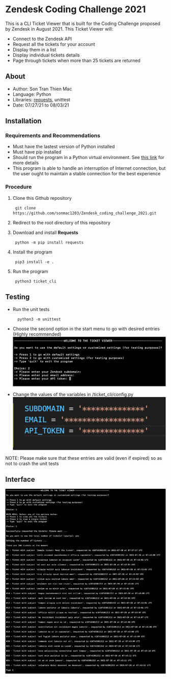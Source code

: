 # Zendesk Coding Challenge 2021
This is a CLI Ticket Viewer that is built for the Coding Challenge proposed by Zendesk in August 2021.
This Ticket Viewer will:
- Connect to the Zendesk API
- Request all the tickets for your account 
- Display them in a list
- Display individual tickets details
- Page through tickets when more than 25 tickets are returned
## About
- Author: Son Tran Thien Mac
- Language: Python
- Libraries: [requests](https://docs.python-requests.org/en/master/), unittest
- Date: 07/27/21 to 08/03/21

## Installation
### Requirements and Recommendations
- Must have the lastest version of Python installed
- Must have pip installed
- Should run the program in a Python virtual environment. See [this link](https://docs.python.org/3/library/venv.html) for more details
- This program is able to handle an interruption of Internet connection, but the user ought to maintain a stable connection for the best experience
### Procedure
1. Clone this Github repository

        git clone https://github.com/sonmac1203/Zendesk_coding_challenge_2021.git

2. Redirect to the root directory of this repository
3. Download and install **Requests**

        python -m pip install requests
    
4. Install the program

        pip3 install -e .
        
5. Run the program

        python3 ticket_cli
        
## Testing
- Run the unit tests

        python3 -m unittest

- Choose the second option in the start menu to go with desired entries (Highly recommended)
![Startmenu](/images/startmenu.png)

- Change the values of the variables in /ticket_cli/config.py
![Config.py](/images/config.png)

NOTE: Please make sure that these entries are valid (even if expired) so as not to crash the unit tests

        
## Interface
![Interface](/images/interface.png)


